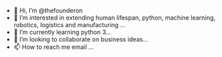 - 👋 Hi, I’m @thefounderon
- 👀 I’m interested in extending human lifespan, python, machine learning, robotics, logistics and manufacturing ...
- 🌱 I’m currently learning python 3...
- 💞️ I’m looking to collaborate on business ideas...
- 📫 How to reach me email ...

<!---
thefounderon/thefounderon is a ✨ special ✨ repository because its `README.md` (this file) appears on your GitHub profile.
You can click the Preview link to take a look at your changes.
--->
